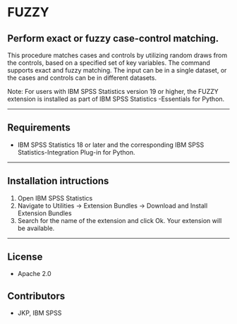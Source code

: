 # FUZZY
## Perform exact or fuzzy case-control matching.
This procedure matches cases and controls by utilizing random draws from the controls, based on a specified set of key variables. The command supports exact and fuzzy matching.  The input can be in a single dataset, or the cases and controls can be in different datasets.

Note: For users with IBM SPSS Statistics version 19 or higher, the FUZZY extension is installed as part of IBM SPSS Statistics -Essentials for Python.

---
Requirements
----
- IBM SPSS Statistics 18 or later and the corresponding IBM SPSS Statistics-Integration Plug-in for Python.

---
Installation intructions
----
1. Open IBM SPSS Statistics
2. Navigate to Utilities -> Extension Bundles -> Download and Install Extension Bundles
3. Search for the name of the extension and click Ok. Your extension will be available.

---
License
----

- Apache 2.0
                              
Contributors
----

  - JKP, IBM SPSS
